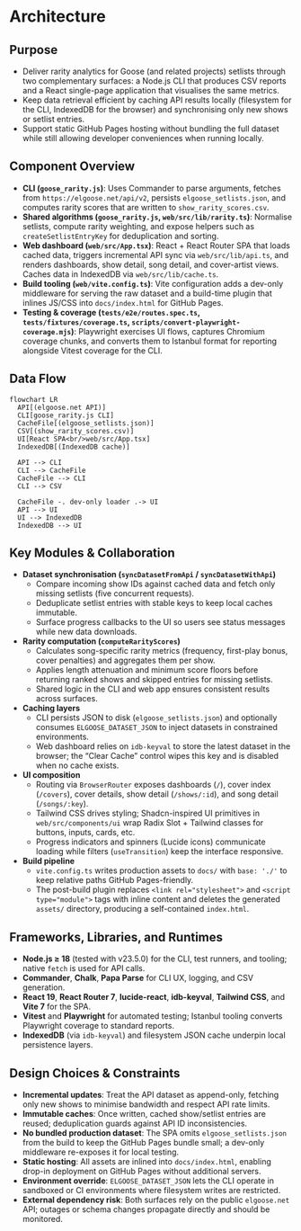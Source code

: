 # Architecture

## Purpose
- Deliver rarity analytics for Goose (and related projects) setlists through two complementary surfaces: a Node.js CLI that produces CSV reports and a React single-page application that visualises the same metrics.
- Keep data retrieval efficient by caching API results locally (filesystem for the CLI, IndexedDB for the browser) and synchronising only new shows or setlist entries.
- Support static GitHub Pages hosting without bundling the full dataset while still allowing developer conveniences when running locally.

## Component Overview
- **CLI (`goose_rarity.js`)**: Uses Commander to parse arguments, fetches from `https://elgoose.net/api/v2`, persists `elgoose_setlists.json`, and computes rarity scores that are written to `show_rarity_scores.csv`.
- **Shared algorithms (`goose_rarity.js`, `web/src/lib/rarity.ts`)**: Normalise setlists, compute rarity weighting, and expose helpers such as `createSetlistEntryKey` for deduplication and sorting.
- **Web dashboard (`web/src/App.tsx`)**: React + React Router SPA that loads cached data, triggers incremental API sync via `web/src/lib/api.ts`, and renders dashboards, show detail, song detail, and cover-artist views. Caches data in IndexedDB via `web/src/lib/cache.ts`.
- **Build tooling (`web/vite.config.ts`)**: Vite configuration adds a dev-only middleware for serving the raw dataset and a build-time plugin that inlines JS/CSS into `docs/index.html` for GitHub Pages.
- **Testing & coverage (`tests/e2e/routes.spec.ts`, `tests/fixtures/coverage.ts`, `scripts/convert-playwright-coverage.mjs`)**: Playwright exercises UI flows, captures Chromium coverage chunks, and converts them to Istanbul format for reporting alongside Vitest coverage for the CLI.

## Data Flow
```mermaid
flowchart LR
  API[(elgoose.net API)]
  CLI[goose_rarity.js CLI]
  CacheFile[(elgoose_setlists.json)]
  CSV[(show_rarity_scores.csv)]
  UI[React SPA<br/>web/src/App.tsx]
  IndexedDB[(IndexedDB cache)]

  API --> CLI
  CLI --> CacheFile
  CacheFile --> CLI
  CLI --> CSV

  CacheFile -. dev-only loader .-> UI
  API --> UI
  UI --> IndexedDB
  IndexedDB --> UI
```

## Key Modules & Collaboration
- **Dataset synchronisation (`syncDatasetFromApi` / `syncDatasetWithApi`)**
  - Compare incoming show IDs against cached data and fetch only missing setlists (five concurrent requests).
  - Deduplicate setlist entries with stable keys to keep local caches immutable.
  - Surface progress callbacks to the UI so users see status messages while new data downloads.
- **Rarity computation (`computeRarityScores`)**
  - Calculates song-specific rarity metrics (frequency, first-play bonus, cover penalties) and aggregates them per show.
  - Applies length attenuation and minimum score floors before returning ranked shows and skipped entries for missing setlists.
  - Shared logic in the CLI and web app ensures consistent results across surfaces.
- **Caching layers**
  - CLI persists JSON to disk (`elgoose_setlists.json`) and optionally consumes `ELGOOSE_DATASET_JSON` to inject datasets in constrained environments.
  - Web dashboard relies on `idb-keyval` to store the latest dataset in the browser; the “Clear Cache” control wipes this key and is disabled when no cache exists.
- **UI composition**
  - Routing via `BrowserRouter` exposes dashboards (`/`), cover index (`/covers`), cover details, show detail (`/shows/:id`), and song detail (`/songs/:key`).
  - Tailwind CSS drives styling; Shadcn-inspired UI primitives in `web/src/components/ui` wrap Radix Slot + Tailwind classes for buttons, inputs, cards, etc.
  - Progress indicators and spinners (Lucide icons) communicate loading while filters (`useTransition`) keep the interface responsive.
- **Build pipeline**
  - `vite.config.ts` writes production assets to `docs/` with `base: './'` to keep relative paths GitHub Pages-friendly.
  - The post-build plugin replaces `<link rel="stylesheet">` and `<script type="module">` tags with inline content and deletes the generated `assets/` directory, producing a self-contained `index.html`.

## Frameworks, Libraries, and Runtimes
- **Node.js ≥ 18** (tested with v23.5.0) for the CLI, test runners, and tooling; native `fetch` is used for API calls.
- **Commander**, **Chalk**, **Papa Parse** for CLI UX, logging, and CSV generation.
- **React 19**, **React Router 7**, **lucide-react**, **idb-keyval**, **Tailwind CSS**, and **Vite 7** for the SPA.
- **Vitest** and **Playwright** for automated testing; Istanbul tooling converts Playwright coverage to standard reports.
- **IndexedDB** (via `idb-keyval`) and filesystem JSON cache underpin local persistence layers.

## Design Choices & Constraints
- **Incremental updates**: Treat the API dataset as append-only, fetching only new shows to minimise bandwidth and respect API rate limits.
- **Immutable caches**: Once written, cached show/setlist entries are reused; deduplication guards against API ID inconsistencies.
- **No bundled production dataset**: The SPA omits `elgoose_setlists.json` from the build to keep the GitHub Pages bundle small; a dev-only middleware re-exposes it for local testing.
- **Static hosting**: All assets are inlined into `docs/index.html`, enabling drop-in deployment on GitHub Pages without additional servers.
- **Environment override**: `ELGOOSE_DATASET_JSON` lets the CLI operate in sandboxed or CI environments where filesystem writes are restricted.
- **External dependency risk**: Both surfaces rely on the public `elgoose.net` API; outages or schema changes propagate directly and should be monitored.

